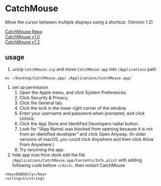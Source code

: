 # CatchMouse
Move the cursor between multiple displays using a shortcut. (Version 1.2)

[CatchMouse Repo](https://github.com/round/CatchMouse)  
[CatchMouse v1.0](https://web.archive.org/web/20150502123813/http://ftnew.com:80/catchmouse.html)  
[CatchMouse v1.2](https://github.com/microsoft/PowerToys/files/5012390/CatchMouse2.zip)  

## usage
1. unzip `CatchMouse.zip` and move `CatchMouse.app` into `/Applications` path
```
mv ~/Desktop/CatchMouse.app/ /Applications/CatchMouse.app/
```
1. set up permission
    1. Open the Apple menu, and click System Preferences.
    1. Click Security & Privacy.
    1. Click the General tab.
    1. Click the lock in the lower right corner of the window.
    1. Enter your username and password when prompted, and click Unlock.
    1. Click the App Store and Identified Developers radial button.
    1. Look for “(App Name) was blocked from opening because it is not from an identified developer” and click Open Anyway. (In older versions of macOS, you could click Anywhere and then click Allow From Anywhere.)
    1. Try rerunning the app.
1. hide app icon from dock
edit the file `/Applications/CatchMouse.app/Contents/Info.plist` with adding following code before `</dict>`. then restart CatchMouse
```
<key>NSBGOnly</key>
<string>1</string>
```
